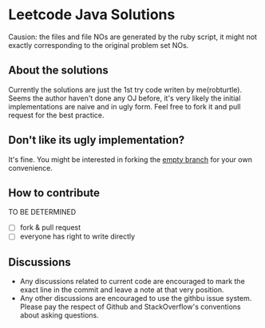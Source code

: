 # Leetcode Java Solutions
Causion: the files and file NOs are generated by the ruby script, it might not exactly corresponding to the original problem set NOs.

## About the solutions
Currently the solutions are just the 1st try code writen by me(robturtle). Seems the author haven't done any OJ before, it's very likely the initial implementations are naive and in ugly form. Feel free to fork it and pull request for the best practice.

## Don't like its ugly implementation?
It's fine. You might be interested in forking the [empty branch](https://github.com/leetcode-study-group/leetcode-java-solutions/tree/empty) for your own convenience.

## How to contribute
TO BE DETERMINED
- [ ] fork & pull request
- [ ] everyone has right to write directly

## Discussions
- Any discussions related to current code are encouraged to mark the exact line in the commit and leave a note at that very position.
- Any other discussions are encouraged to use the githbu issue system. Please pay the respect of Github and StackOverflow's conventions about asking questions.
